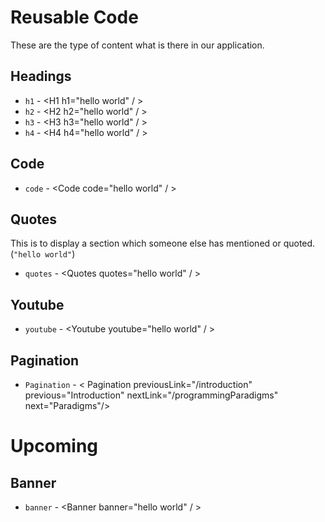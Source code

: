 # Reusable Code

These are the type of content what is there in our application.

## Headings
* `h1` - <H1 h1="hello world" / >
* `h2` - <H2 h2="hello world" / >
* `h3` - <H3 h3="hello world" / >
* `h4` - <H4 h4="hello world" / >

## Code
* `code` - <Code code="hello world" / >

## Quotes

This is to display a section which someone else has mentioned or quoted. (`"hello world"`)

* `quotes` - <Quotes quotes="hello world" / >

## Youtube
* `youtube` - <Youtube youtube="hello world" / >

## Pagination
* `Pagination` -  < Pagination previousLink="/introduction" previous="Introduction"  nextLink="/programmingParadigms" next="Paradigms"/>


# Upcoming

## Banner
* `banner` - <Banner banner="hello world" / >